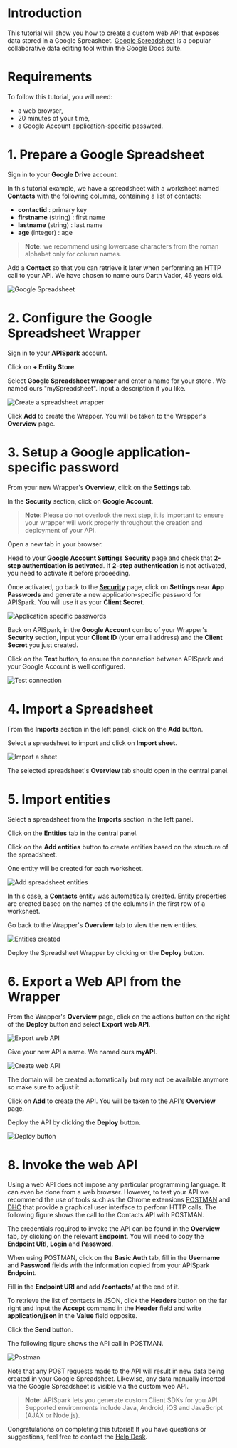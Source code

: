 # Introduction

This tutorial will show you how to create a custom web API that exposes data stored in a Google Spreasheet. <a href="
http://docs.google.com/" target="_blank">Google Spreadsheet</a> is a popular collaborative data editing tool within the Google Docs suite.

# Requirements

To follow this tutorial, you will need:

*   a web browser,
*   20 minutes of your time,
*   a Google Account application-specific password.

# 1. Prepare a Google Spreadsheet

Sign in to your **Google Drive** account.

In this tutorial example, we have a spreadsheet with a worksheet named **Contacts** with the following columns, containing a list of contacts:

*   **contactid** : primary key
*   **firstname** (string) : first name
*   **lastname** (string) : last name
*   **age** (integer) : age

> **Note:** we recommend using lowercase characters from the roman alphabet only for column names.

Add a **Contact** so that you can retrieve it later when performing an HTTP call to your API.
We have chosen to name ours Darth Vador, 46 years old.

![Google Spreadsheet](images/google-spreadsheet.png "Google Spreadsheet")

# 2. Configure the Google Spreadsheet Wrapper

Sign in to your **APISpark** account.

Click on **+ Entity Store**.

Select **Google Spreadsheet wrapper** and enter a name for your store . We named ours "mySpreadsheet". Input a description if you like.

![Create a spreadsheet wrapper](images/create-spreadsheet-wrapper.png "Create a spreadsheet wrapper")

Click **Add** to create the Wrapper. You will be taken to the Wrapper's **Overview** page.

# 3. Setup a Google application-specific password

From your new Wrapper's **Overview**, click on the **Settings** tab.

In the **Security** section, click on **Google Account**.

>**Note:** Please do not overlook the next step, it is important to ensure your wrapper will work properly throughout the creation and deployment of your API.

Open a new tab in your browser.

Head to your **Google Account Settings** <a href="
https://www.google.com/settings/security?hl=en" target="_blank">**Security**</a> page and check that **2-step authentication is activated**. If **2-step authentication** is not activated, you need to activate it before proceeding.

Once activated, go back to the <a href="
https://www.google.com/settings/security?hl=en" target="_blank">**Security**</a> page, click on **Settings** near **App Passwords** and generate a new application-specific password for APISpark. You will use it as your **Client Secret**.

![Application specific passwords](images/google-app-password.png "Application specific passwords")

Back on APISpark, in the **Google Account** combo of your Wrapper's **Security** section, input your **Client ID** (your email address) and the **Client Secret** you just created.

Click on the **Test** button, to ensure the connection between APISpark and your Google Account is well configured.

![Test connection](images/enter-google-account.png "Test connection")

# 4. Import a Spreadsheet

From the **Imports** section in the left panel, click on the **Add** button.

Select a spreadsheet to import and click on **Import sheet**.

![Import a sheet](images/import-sheet.jpg "Import a sheet")

The selected spreadsheet's **Overview** tab should open in the central panel.

# 5. Import entities

Select a spreadsheet from the **Imports** section in the left panel.

Click on the **Entities** tab in the central panel.

Click on the **Add entities** button to create entities based on the structure of the spreadsheet.

One entity will be created for each worksheet.

![Add spreadsheet entities](images/add-spreadsheet-entities.png "Add spreadsheet entities")

In this case, a **Contacts** entity was automatically created. Entity properties are created based on the names of the columns in the first row of a worksheet.

Go back to the Wrapper's **Overview** tab to view the new entities.

![Entities created](images/new-spreadsheet-entities.png "Entities created")

Deploy the Spreadsheet Wrapper by clicking on the **Deploy** button.


# 6. Export a Web API from the Wrapper

From the Wrapper's **Overview** page, click on the actions button on the right of the **Deploy** button and select **Export web API**.

![Export web API](images/export-api-from-spreadsheet.png "Export web API")

Give your new API a name. We named ours **myAPI**.

![Create web API](images/create-spreadsheet-api.png "Create web API")

The domain will be created automatically but may not be available anymore so make sure to adjust it.

Click on **Add** to create the API. You will be taken to the API's **Overview** page.

Deploy the API by clicking the **Deploy** button.

![Deploy button](images/deploy-button2.jpg "Deploy button")

# 8. Invoke the web API

Using a web API does not impose any particular programming language.
It can even be done from a web browser. However, to test your API we recommend the use of tools such as the Chrome extensions
<a href="
https://chrome.google.com/webstore/detail/postman-rest-client/fdmmgilgnpjigdojojpjoooidkmcomcm?utm_source=chrome-ntp-icon" target="_blank">POSTMAN</a> and <a href="
http://sprintapi.com/dhcs.html" target="_blank">DHC</a> that provide a graphical user interface to perform HTTP calls. The following figure shows the call to the Contacts API with POSTMAN.


The credentials required to invoke the API can be found in the **Overview** tab, by clicking on the relevant **Endpoint**.
You will need to copy the **Endpoint URI**, **Login** and **Password**.

When using POSTMAN, click on the **Basic Auth** tab, fill in the **Username** and **Password** fields with the information copied from your APISpark **Endpoint**.


Fill in the **Endpoint URI** and add **/contacts/** at the end of it.

To retrieve the list of contacts in JSON, click the **Headers** button on the far right and input the **Accept** command in the **Header** field and write **application/json** in the **Value** field opposite.

Click the **Send** button.

The following figure shows the API call in POSTMAN.

![Postman](images/postman-gsheet.jpg "Postman")

Note that any POST requests made to the API will result in new data being created in your Google Spreadsheet. Likewise, any data manually inserted via the Google Spreadsheet is visible via the custom web API.

>**Note:** APISpark lets you generate custom Client SDKs for you API. Supported environments include Java, Android, iOS and JavaScript (AJAX or Node.js).

Congratulations on completing this tutorial! If you have questions or suggestions, feel free to contact the <a href="http://support.restlet.com/" target="_blank">Help Desk</a>.
